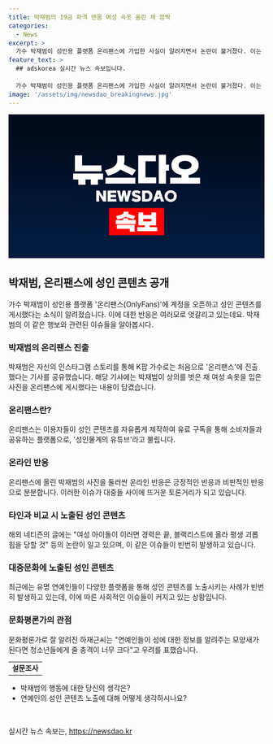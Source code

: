 ```yaml
---
title: 박재범의 19금 파격 맨몸 여성 속옷 올린 채 깜짝
categories:
  - News
excerpt: >
  가수 박재범이 성인용 플랫폼 온리팬스에 가입한 사실이 알려지면서 논란이 불거졌다. 이는 K팝 가수로는 처음이었고, 온리팬스는 성인 콘텐츠가 많은 플랫폼으로, 박재범의 활동에 대한 기대와 우려가 엇갈리고 있다. 박재범은 사진과 영상 등을 올리며 파격적인 활동을 이어가고 있지만, 온라인 반응은 긍정적인 반응과 비판이 극명하게 갈리고 있다. 또한, 연예인들을 통한 성인 콘텐츠의 노출이 증가하면서 대중들 사이에서 논란이 끊이지 않고 있다. 한편, 이러한 현상이 청소년들에게 미치는 영향에 대한 우려도 커지고 있다.
feature_text: >
  ## adskorea 실시간 뉴스 속보입니다.

  가수 박재범이 성인용 플랫폼 온리팬스에 가입한 사실이 알려지면서 논란이 불거졌다. 이는 K팝 가수로는 처음이었고, 온리팬스는 성인 콘텐츠가 많은 플랫폼으로, 박재범의 활동에 대한 기대와 우려가 엇갈리고 있다. 박재범은 사진과 영상 등을 올리며 파격적인 활동을 이어가고 있지만, 온라인 반응은 긍정적인 반응과 비판이 극명하게 갈리고 있다. 또한, 연예인들을 통한 성인 콘텐츠의 노출이 증가하면서 대중들 사이에서 논란이 끊이지 않고 있다. 한편, 이러한 현상이 청소년들에게 미치는 영향에 대한 우려도 커지고 있다.
image: '/assets/img/newsdao_breakingnews.jpg'
---
```


<p><img src="/assets/img/newsdao_breakingnews.jpg" alt="adskorea 속보" /></p>

<h2 data-ke-size="size26">박재범, 온리팬스에 성인 콘텐츠 공개</h2>

<p data-ke-size="size16">가수 박재범이 성인용 플랫폼 '온리팬스(OnlyFans)'에 계정을 오픈하고 성인 콘텐츠를 게시했다는 소식이 알려졌습니다. 이에 대한 반응은 여러모로 엇갈리고 있는데요. 박재범의 이 같은 행보와 관련된 이슈들을 알아봅시다.</p>

<h3>박재범의 온리팬스 진출</h3>

<p data-ke-size="size16">박재범은 자신의 인스타그램 스토리를 통해 K팝 가수로는 처음으로 '온리팬스'에 진출했다는 기사를 공유했습니다. 해당 기사에는 박재범이 상의를 벗은 채 여성 속옷을 입은 사진을 온리팬스에 게시했다는 내용이 담겼습니다.</p>

<h3>온리팬스란?</h3>

<p data-ke-size="size16">온리팬스는 이용자들이 성인 콘텐츠를 자유롭게 제작하여 유료 구독을 통해 소비자들과 공유하는 플랫폼으로, '성인물계의 유튜브'라고 불립니다.</p>

<h3>온라인 반응</h3>

<p data-ke-size="size16">온리팬스에 올린 박재범의 사진을 둘러싼 온라인 반응은 긍정적인 반응과 비판적인 반응으로 분분합니다. 이러한 이슈가 대중들 사이에 뜨거운 토론거리가 되고 있습니다.</p>

<h3>타인과 비교 시 노출된 성인 콘텐츠</h3>

<p data-ke-size="size16">해외 네티즌의 글에는 "여성 아이돌이 이러면 경력은 끝, 블랙리스트에 올라 평생 괴롭힘을 당할 것" 등의 논란이 일고 있으며, 이 같은 이슈들이 빈번히 발생하고 있습니다.</p>

<h3>대중문화에 노출된 성인 콘텐츠</h3>

<p data-ke-size="size16">최근에는 유명 연예인들이 다양한 플랫폼을 통해 성인 콘텐츠를 노출시키는 사례가 빈번히 발생하고 있는데, 이에 따른 사회적인 이슈들이 커지고 있는 상황입니다.</p>

<h3>문화평론가의 관점</h3>

<p data-ke-size="size16">문화평론가로 잘 알려진 하재근씨는 "연예인들이 성에 대한 정보를 알려주는 모양새가 된다면 청소년들에게 줄 충격이 너무 크다"고 우려를 표했습니다.</p>

<table>
    <tbody>
        <tr>
            <td style="text-align: center; height: 17px;"><b>설문조사</b></td>
        </tr>
    </tbody>
</table>

<ul>
    <li>박재범의 행동에 대한 당신의 생각은?</li>
    <li>연예인의 성인 콘텐츠 노출에 대해 어떻게 생각하시나요?</li>
</ul>

<p data-ke-size="size16">&nbsp;</p>
실시간 뉴스 속보는, <a href="https://newsdao.kr" rel="dofollow">https://newsdao.kr</a>


